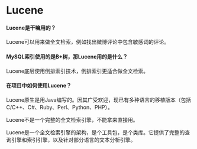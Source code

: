 # Lucene

#### Lucene是干嘛用的？

Lucene可以用来做全文检索，例如找出微博评论中包含敏感词的评论。

#### MySQL索引使用的是B+树，那Lucene用的是什么？

Lucene底层使用倒排索引技术，倒排索引更适合做全文检索。

#### 在项目中如何使用Lucene？

Lucene原生是用Java编写的。因其广受欢迎，现已有多种语言的移植版本（包括C/C++、C\#、Ruby、Perl、Python、PHP）。

Lucene不是一个完整的全文检索引擎，不能拿来直接用。

Lucene是一个全文检索引擎的架构，是个工具包，是个类库。它提供了完整的查询引擎和索引引擎，以及针对部分语言的文本分析引擎。

